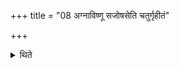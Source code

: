 +++
title = "08 अग्नाविष्णू सजोषसेति चतुर्गृहीतं"

+++

<details><summary>थिते</summary>

अग्नाविष्णू सजोषसेति चतुर्गृहीतं हुत्वौदुम्बरीं स्रुचं व्यायाममात्रीं मृदा प्रदिग्धां पश्चादासेचनवतीं घृतस्य पूरयित्वा वाजश्च मे प्रसवश्च म इति सन्ततां वसोर्धारां जुहोत्या मन्त्रसमापनात् ८
</details>
